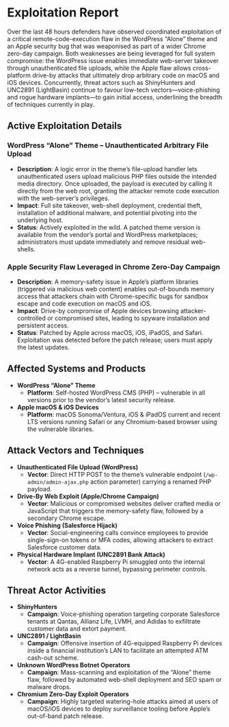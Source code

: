 # Exploitation Report

Over the last 48 hours defenders have observed coordinated exploitation of a critical remote-code-execution flaw in the WordPress “Alone” theme and an Apple security bug that was weaponised as part of a wider Chrome zero-day campaign. Both weaknesses are being leveraged for full system compromise: the WordPress issue enables immediate web-server takeover through unauthenticated file uploads, while the Apple flaw allows cross-platform drive-by attacks that ultimately drop arbitrary code on macOS and iOS devices. Concurrently, threat actors such as ShinyHunters and UNC2891 (LightBasin) continue to favour low-tech vectors—voice-phishing and rogue hardware implants—to gain initial access, underlining the breadth of techniques currently in play.

## Active Exploitation Details

### WordPress “Alone” Theme – Unauthenticated Arbitrary File Upload
- **Description**: A logic error in the theme’s file-upload handler lets unauthenticated users upload malicious PHP files outside the intended media directory. Once uploaded, the payload is executed by calling it directly from the web root, granting the attacker remote code execution with the web-server’s privileges.  
- **Impact**: Full site takeover, web-shell deployment, credential theft, installation of additional malware, and potential pivoting into the underlying host.  
- **Status**: Actively exploited in the wild. A patched theme version is available from the vendor’s portal and WordPress marketplaces; administrators must update immediately and remove residual web-shells.  

### Apple Security Flaw Leveraged in Chrome Zero-Day Campaign
- **Description**: A memory-safety issue in Apple’s platform libraries (triggered via malicious web content) enables out-of-bounds memory access that attackers chain with Chrome-specific bugs for sandbox escape and code execution on macOS and iOS.  
- **Impact**: Drive-by compromise of Apple devices browsing attacker-controlled or compromised sites, leading to spyware installation and persistent access.  
- **Status**: Patched by Apple across macOS, iOS, iPadOS, and Safari. Exploitation was detected before the patch release; users must apply the latest updates.  

## Affected Systems and Products

- **WordPress “Alone” Theme**  
  - **Platform**: Self-hosted WordPress CMS (PHP) – vulnerable in all versions prior to the vendor’s latest security release.
- **Apple macOS & iOS Devices**  
  - **Platform**: macOS Sonoma/Ventura, iOS & iPadOS current and recent LTS versions running Safari or any Chromium-based browser using the vulnerable libraries.

## Attack Vectors and Techniques

- **Unauthenticated File Upload (WordPress)**  
  - **Vector**: Direct HTTP POST to the theme’s vulnerable endpoint (`/wp-admin/admin-ajax.php` action parameter) carrying a renamed PHP payload.
- **Drive-By Web Exploit (Apple/Chrome Campaign)**  
  - **Vector**: Malicious or compromised websites deliver crafted media or JavaScript that triggers the memory-safety flaw, followed by a secondary Chrome escape.  
- **Voice Phishing (Salesforce Hijack)**  
  - **Vector**: Social-engineering calls convince employees to provide single-sign-on tokens or MFA codes, allowing attackers to extract Salesforce customer data.
- **Physical Hardware Implant (UNC2891 Bank Attack)**  
  - **Vector**: A 4G-enabled Raspberry Pi smuggled onto the internal network acts as a reverse tunnel, bypassing perimeter controls.

## Threat Actor Activities

- **ShinyHunters**  
  - **Campaign**: Voice-phishing operation targeting corporate Salesforce tenants at Qantas, Allianz Life, LVMH, and Adidas to exfiltrate customer data and extort payment.  
- **UNC2891 / LightBasin**  
  - **Campaign**: Offensive insertion of 4G-equipped Raspberry Pi devices inside a financial institution’s LAN to facilitate an attempted ATM cash-out scheme.  
- **Unknown WordPress Botnet Operators**  
  - **Campaign**: Mass-scanning and exploitation of the “Alone” theme flaw, followed by automated web-shell deployment and SEO spam or malware drops.  
- **Chromium Zero-Day Exploit Operators**  
  - **Campaign**: Highly targeted watering-hole attacks aimed at users of macOS/iOS devices to deploy surveillance tooling before Apple’s out-of-band patch release.

